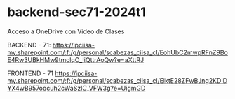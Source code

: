 # backend-sec71-2024t1
Acceso a OneDrive con Video de Clases

BACKEND - 71: 
https://ipciisa-my.sharepoint.com/:f:/g/personal/scabezas_ciisa_cl/EohUbC2mwpRFnZ9BoE4Rw3UBkHMw9tmclqO_IiQttrAoQw?e=aXttRJ

FRONTEND - 71
https://ipciisa-my.sharepoint.com/:f:/g/personal/scabezas_ciisa_cl/ElktE28ZFwBJng2KDIDYX4wB957oqcuh2cWaSzIC_VFW3g?e=UigmGD